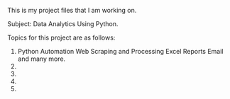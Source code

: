 This is my project files that I am working on.

Subject: Data Analytics Using Python. 

Topics for this project are as follows:
1. Python Automation Web Scraping and Processing Excel Reports Email and many more. 
2. 
3.
4. 
5.
